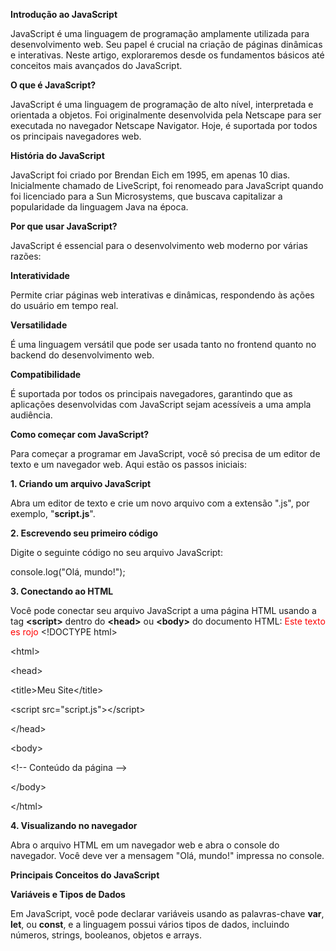 **Introdução ao JavaScript**

JavaScript é uma linguagem de programação amplamente utilizada para desenvolvimento web. Seu papel é crucial na criação de páginas dinâmicas e interativas. Neste artigo, exploraremos desde os fundamentos básicos até conceitos mais avançados do JavaScript.

**O que é JavaScript?**

JavaScript é uma linguagem de programação de alto nível, interpretada e orientada a objetos. Foi originalmente desenvolvida pela Netscape para ser executada no navegador Netscape Navigator. Hoje, é suportada por todos os principais navegadores web.

**História do JavaScript**

JavaScript foi criado por Brendan Eich em 1995, em apenas 10 dias. Inicialmente chamado de LiveScript, foi renomeado para JavaScript quando foi licenciado para a Sun Microsystems, que buscava capitalizar a popularidade da linguagem Java na época.

**Por que usar JavaScript?**

JavaScript é essencial para o desenvolvimento web moderno por várias razões:

**Interatividade**

Permite criar páginas web interativas e dinâmicas, respondendo às ações do usuário em tempo real.

**Versatilidade**

É uma linguagem versátil que pode ser usada tanto no frontend quanto no backend do desenvolvimento web.

**Compatibilidade**

É suportada por todos os principais navegadores, garantindo que as aplicações desenvolvidas com JavaScript sejam acessíveis a uma ampla audiência.

**Como começar com JavaScript?**

Para começar a programar em JavaScript, você só precisa de um editor de texto e um navegador web. Aqui estão os passos iniciais:

**1\. Criando um arquivo JavaScript**

Abra um editor de texto e crie um novo arquivo com a extensão ".js", por exemplo, "**script.js**".

**2\. Escrevendo seu primeiro código**

Digite o seguinte código no seu arquivo JavaScript:

console.log("Olá, mundo!");

**3\. Conectando ao HTML**

Você pode conectar seu arquivo JavaScript a uma página HTML usando a tag **&lt;script&gt;** dentro do **&lt;head&gt;** ou **&lt;body&gt;** do documento HTML:
<span style="color:red">Este texto es rojo</span>
&lt;!DOCTYPE html&gt;

&lt;html&gt;

&lt;head&gt;

&lt;title&gt;Meu Site&lt;/title&gt;

&lt;script src="script.js"&gt;&lt;/script&gt;

&lt;/head&gt;

&lt;body&gt;

&lt;!-- Conteúdo da página --&gt;

&lt;/body&gt;

&lt;/html&gt;

**4\. Visualizando no navegador**

Abra o arquivo HTML em um navegador web e abra o console do navegador. Você deve ver a mensagem "Olá, mundo!" impressa no console.

**Principais Conceitos do JavaScript**

**Variáveis e Tipos de Dados**

Em JavaScript, você pode declarar variáveis usando as palavras-chave **var**, **let**, ou **const**, e a linguagem possui vários tipos de dados, incluindo números, strings, booleanos, objetos e arrays.
